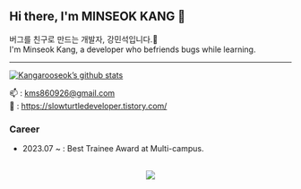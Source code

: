 <h2>Hi there, I'm MINSEOK KANG 👋</h2>
버그를 친구로 만드는 개발자, 강민석입니다.🐞 <br>
I'm Minseok Kang, a developer who befriends bugs while learning.
<hr>

[![Kangarooseok’s github stats](https://github-readme-stats.vercel.app/api?username=Kangarooseok&show_icons=true&theme=radical)](https://github.com/Kangarooseok/github-readme-stats) <br>

📫 : kms860926@gmail.com  <br>
📝 : https://slowturtledeveloper.tistory.com/

### Career

- 2023.07 ~ : Best Trainee Award at Multi-campus.
<br>
  
<div align=center>
<a href="https://hits.seeyoufarm.com"><img src="https://hits.seeyoufarm.com/api/count/incr/badge.svg?url=https%3A%2F%2Fgithub.com%2FKangarooseok&count_bg=%2379C83D&title_bg=%23555555&icon=&icon_color=%23E7E7E7&title=hits&edge_flat=false"/></a>
</div>
